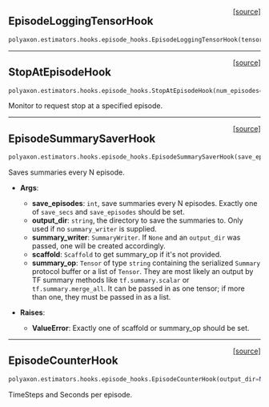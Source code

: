 <span style="float:right;">[[source]](https://github.com/polyaxon/polyaxon/blob/master/polyaxon/estimators/hooks/episode_hooks.py#L126)</span>
## EpisodeLoggingTensorHook

```python
polyaxon.estimators.hooks.episode_hooks.EpisodeLoggingTensorHook(tensors, every_n_episodes, formatter=None)
```


----

<span style="float:right;">[[source]](https://github.com/polyaxon/polyaxon/blob/master/polyaxon/estimators/hooks/episode_hooks.py#L80)</span>
## StopAtEpisodeHook

```python
polyaxon.estimators.hooks.episode_hooks.StopAtEpisodeHook(num_episodes=None, last_episode=None)
```

Monitor to request stop at a specified episode.

----

<span style="float:right;">[[source]](https://github.com/polyaxon/polyaxon/blob/master/polyaxon/estimators/hooks/episode_hooks.py#L190)</span>
## EpisodeSummarySaverHook

```python
polyaxon.estimators.hooks.episode_hooks.EpisodeSummarySaverHook(save_episodes=None, output_dir=None, summary_writer=None, scaffold=None, summary_op=None)
```

Saves summaries every N episode.

- __Args__:
	- __save_episodes__: `int`, save summaries every N episodes. Exactly one of
		`save_secs` and `save_episodes` should be set.
	- __output_dir__: `string`, the directory to save the summaries to. Only used
		if no `summary_writer` is supplied.
	- __summary_writer__: `SummaryWriter`. If `None` and an `output_dir` was passed,
		one will be created accordingly.
	- __scaffold__: `Scaffold` to get summary_op if it's not provided.
	- __summary_op__: `Tensor` of type `string` containing the serialized `Summary`
		protocol buffer or a list of `Tensor`. They are most likely an output
		by TF summary methods like `tf.summary.scalar` or
		`tf.summary.merge_all`. It can be passed in as one tensor; if more
		than one, they must be passed in as a list.

- __Raises__:
	- __ValueError__: Exactly one of scaffold or summary_op should be set.


----

<span style="float:right;">[[source]](https://github.com/polyaxon/polyaxon/blob/master/polyaxon/estimators/hooks/episode_hooks.py#L382)</span>
## EpisodeCounterHook

```python
polyaxon.estimators.hooks.episode_hooks.EpisodeCounterHook(output_dir=None, summary_writer=None)
```

TimeSteps and Seconds per episode.